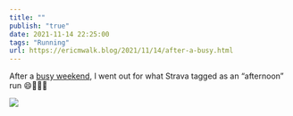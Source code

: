 ```yaml
---
title: ""
publish: "true"
date: 2021-11-14 22:25:00
tags: "Running"
url: https://ericmwalk.blog/2021/11/14/after-a-busy.html
---
```


After a [busy weekend](https://ericmwalk.blog/2021/11/14/this-weekend-consisted.html), I went out for what Strava tagged as an “afternoon” run 😄🏃🏻‍♂️

![](https://ericmwalk.blog/uploads/2021/370353ba44.jpg)